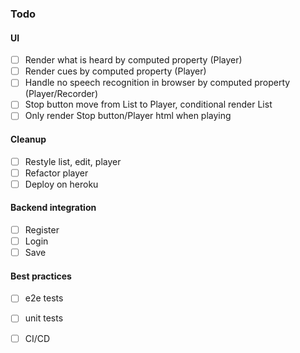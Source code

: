 ### Todo

#### UI
- [ ] Render what is heard by computed property (Player)
- [ ] Render cues by computed property (Player)
- [ ] Handle no speech recognition in browser by computed property (Player/Recorder)
- [ ] Stop button move from List to Player, conditional render List
- [ ] Only render Stop button/Player html when playing

#### Cleanup
- [ ] Restyle list, edit, player 
- [ ] Refactor player
- [ ] Deploy on heroku

#### Backend integration
- [ ] Register
- [ ] Login
- [ ] Save

#### Best practices
- [ ] e2e tests
- [ ] unit tests
- [ ] CI/CD

